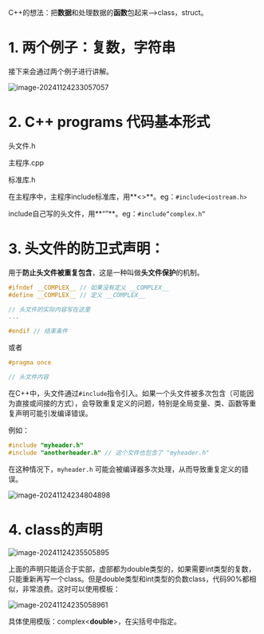 C++的想法：把**数据**和处理数据的**函数**包起来-->class，struct。

# 1. 两个例子：复数，字符串

接下来会通过两个例子进行讲解。

![image-20241124233057057](C:\Users\Administrator\Documents\GitHub\CppHouJie\C++面向对象高级编程\2头文件与类的声明.assets\image-20241124233057057-1732462273527-1.png)

# 2. C++ programs 代码基本形式

头文件.h

主程序.cpp

标准库.h



在主程序中，主程序include标准库，用**<>**。eg：`#include<iostream.h>`

include自己写的头文件，用**“”**。eg：`#include“complex.h”`

# 3. 头文件的防卫式声明：

用于**防止头文件被重复包含**，这是一种叫做**头文件保护**的机制。

```c++
#ifndef __COMPLEX__ // 如果没有定义 __COMPLEX__
#define __COMPLEX__ // 定义 __COMPLEX__

// 头文件的实际内容写在这里
...

#endif // 结束条件

```

或者

```c++
#pragma once

// 头文件内容
```

在C++中，头文件通过`#include`指令引入。如果一个头文件被多次包含（可能因为直接或间接的方式），会导致重复定义的问题，特别是全局变量、类、函数等重复声明可能引发编译错误。

例如：

```c++
#include "myheader.h"
#include "anotherheader.h" // 这个文件也包含了 "myheader.h"
```

在这种情况下，`myheader.h` 可能会被编译器多次处理，从而导致重复定义的错误。

![image-20241124234804898](C:\Users\Administrator\Documents\GitHub\CppHouJie\C++面向对象高级编程\2头文件与类的声明.assets\image-20241124234804898-1732463292013-3.png)

# 4. class的声明

![image-20241124235505895](C:\Users\Administrator\Documents\GitHub\CppHouJie\C++面向对象高级编程\2头文件与类的声明.assets\image-20241124235505895-1732463707019-7.png)

上面的声明只能适合于实部，虚部都为double类型的，如果需要int类型的复数，只能重新再写一个class。但是double类型和int类型的负数class，代码90%都相似，非常浪费。这时可以使用模板：

![image-20241124235058961](C:\Users\Administrator\Documents\GitHub\CppHouJie\C++面向对象高级编程\2头文件与类的声明.assets\image-20241124235058961-1732463471063-5.png)

具体使用模版：complex<**double**>，在尖括号中指定。